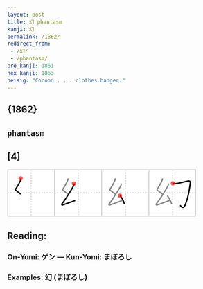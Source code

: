 ```yaml
---
layout: post
title: 幻 phantasm
kanji: 幻
permalink: /1862/
redirect_from:
 - /幻/
 - /phantasm/
pre_kanji: 1861
nex_kanji: 1863
heisig: "Cocoon . . . clothes hanger."
---
```


## {1862}

## `phantasm`

## [4]

<div class="stroke"><img src="../images/E5B9BB.png" /></div>

## Reading:

### On-Yomi: ゲン &mdash; Kun-Yomi: まぼろし

### Examples: 幻 (まぼろし)
